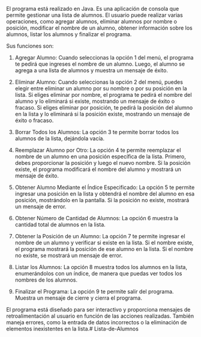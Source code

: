 El programa está realizado en Java. Es una aplicación de consola que permite gestionar una lista de alumnos. El usuario puede realizar varias operaciones, como agregar alumnos, eliminar alumnos por nombre o posición, modificar el nombre de un alumno, obtener información sobre los alumnos, listar los alumnos y finalizar el programa.

Sus funciones son:

1. Agregar Alumno: Cuando seleccionas la opción 1 del menú, el programa te pedirá que ingreses el nombre de un alumno. Luego, el alumno se agrega a una lista de alumnos y muestra un mensaje de éxito.

2. Eliminar Alumno: Cuando seleccionas la opción 2 del menú, puedes elegir entre eliminar un alumno por su nombre o por su posición en la lista. Si eliges eliminar por nombre, el programa te pedirá el nombre del alumno y lo eliminará si existe, mostrando un mensaje de éxito o fracaso. Si eliges eliminar por posición, te pedirá la posición del alumno en la lista y lo eliminará si la posición existe, mostrando un mensaje de éxito o fracaso.

3. Borrar Todos los Alumnos: La opción 3 te permite borrar todos los alumnos de la lista, dejándola vacía.

4. Reemplazar Alumno por Otro: La opción 4 te permite reemplazar el nombre de un alumno en una posición específica de la lista. Primero, debes proporcionar la posición y luego el nuevo nombre. Si la posición existe, el programa modificará el nombre del alumno y mostrará un mensaje de éxito.

5. Obtener Alumno Mediante el Índice Especificado: La opción 5 te permite ingresar una posición en la lista y obtendrá el nombre del alumno en esa posición, mostrándolo en la pantalla. Si la posición no existe, mostrará un mensaje de error.

6. Obtener Número de Cantidad de Alumnos: La opción 6 muestra la cantidad total de alumnos en la lista.

7. Obtener la Posición de un Alumno: La opción 7 te permite ingresar el nombre de un alumno y verificar si existe en la lista. Si el nombre existe, el programa mostrará la posición de ese alumno en la lista. Si el nombre no existe, se mostrará un mensaje de error.

8. Listar los Alumnos: La opción 8 muestra todos los alumnos en la lista, enumerándolos con un índice, de manera que puedas ver todos los nombres de los alumnos.

9. Finalizar el Programa: La opción 9 te permite salir del programa. Muestra un mensaje de cierre y cierra el programa.

El programa está diseñado para ser interactivo y proporciona mensajes de retroalimentación al usuario en función de las acciones realizadas. También maneja errores, como la entrada de datos incorrectos o la eliminación de elementos inexistentes en la lista.#   L i s t a - d e - A l u m n o s  
 